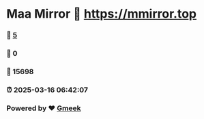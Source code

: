 # Maa Mirror :link: https://mmirror.top 
### :page_facing_up: [5](https://mmirror.top/tag.html) 
### :speech_balloon: 0 
### :hibiscus: 15698 
### :alarm_clock: 2025-03-16 06:42:07 
### Powered by :heart: [Gmeek](https://github.com/Meekdai/Gmeek)

